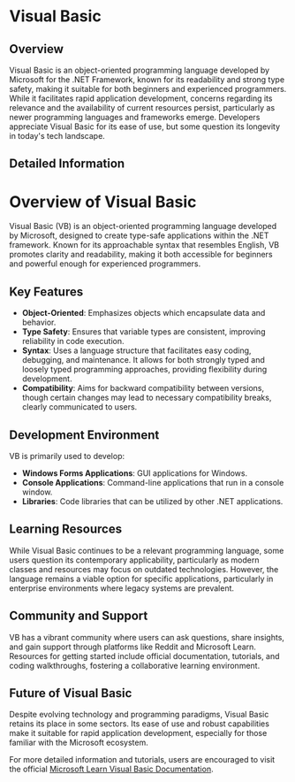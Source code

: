 # Visual Basic

## Overview

Visual Basic is an object-oriented programming language developed by Microsoft for the .NET Framework, known for its readability and strong type safety, making it suitable for both beginners and experienced programmers. While it facilitates rapid application development, concerns regarding its relevance and the availability of current resources persist, particularly as newer programming languages and frameworks emerge. Developers appreciate Visual Basic for its ease of use, but some question its longevity in today's tech landscape.

## Detailed Information

# Overview of Visual Basic

Visual Basic (VB) is an object-oriented programming language developed by Microsoft, designed to create type-safe applications within the .NET framework. Known for its approachable syntax that resembles English, VB promotes clarity and readability, making it both accessible for beginners and powerful enough for experienced programmers.

## Key Features
- **Object-Oriented**: Emphasizes objects which encapsulate data and behavior.
- **Type Safety**: Ensures that variable types are consistent, improving reliability in code execution.
- **Syntax**: Uses a language structure that facilitates easy coding, debugging, and maintenance. It allows for both strongly typed and loosely typed programming approaches, providing flexibility during development.
- **Compatibility**: Aims for backward compatibility between versions, though certain changes may lead to necessary compatibility breaks, clearly communicated to users.

## Development Environment
VB is primarily used to develop:
- **Windows Forms Applications**: GUI applications for Windows.
- **Console Applications**: Command-line applications that run in a console window.
- **Libraries**: Code libraries that can be utilized by other .NET applications.

## Learning Resources
While Visual Basic continues to be a relevant programming language, some users question its contemporary applicability, particularly as modern classes and resources may focus on outdated technologies. However, the language remains a viable option for specific applications, particularly in enterprise environments where legacy systems are prevalent.

## Community and Support
VB has a vibrant community where users can ask questions, share insights, and gain support through platforms like Reddit and Microsoft Learn. Resources for getting started include official documentation, tutorials, and coding walkthroughs, fostering a collaborative learning environment.

## Future of Visual Basic
Despite evolving technology and programming paradigms, Visual Basic retains its place in some sectors. Its ease of use and robust capabilities make it suitable for rapid application development, especially for those familiar with the Microsoft ecosystem. 

For more detailed information and tutorials, users are encouraged to visit the official [Microsoft Learn Visual Basic Documentation](https://learn.microsoft.com/en-us/dotnet/visual-basic/).

